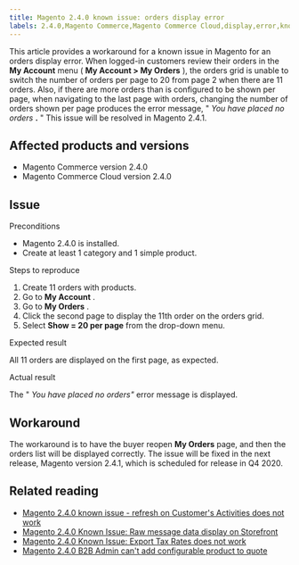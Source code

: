 ```yaml
---
title: Magento 2.4.0 known issue: orders display error
labels: 2.4.0,Magento Commerce,Magento Commerce Cloud,display,error,known issues,orders
---
```


This article provides a workaround for a known issue in Magento for an orders display error. When logged-in customers review their orders in the **My Account** menu ( **My Account > My Orders** ), the orders grid is unable to switch the number of orders per page to 20 from page 2 when there are 11 orders. Also, if there are more orders than is configured to be shown per page, when navigating to the last page with orders, changing the number of orders shown per page produces the error message, " *You have placed no orders*  **.** " This issue will be resolved in Magento 2.4.1.

## Affected products and versions

* Magento Commerce version 2.4.0
* Magento Commerce Cloud version 2.4.0

## Issue

 <span class="wysiwyg-underline">Preconditions</span> 

* Magento 2.4.0 is installed.
* Create at least 1 category and 1 simple product.

 <span class="wysiwyg-underline">Steps to reproduce</span> 

1. Create 11 orders with products.
1. Go to **My Account** .
1. Go to **My Orders** .
1. Click the second page to display the 11th order on the orders grid.
1. Select **Show = 20 per page** from the drop-down menu.

 <span class="wysiwyg-underline">Expected result</span> 

All 11 orders are displayed on the first page, as expected.

 <span class="wysiwyg-underline">Actual result</span> 

The " *You have placed no orders"* error message is displayed.

## Workaround

The workaround is to have the buyer reopen **My Orders** page, and then the orders list will be displayed correctly. The issue will be fixed in the next release, Magento version 2.4.1, which is scheduled for release in Q4 2020.

## Related reading

* [Magento 2.4.0 known issue - refresh on Customer's Activities does not work](https://support.magento.com/hc/en-us/articles/360046091332)
* [Magento 2.4.0 Known Issue: Raw message data display on Storefront](https://support.magento.com/hc/en-us/articles/360045804332)
* [Magento 2.4.0 Known Issue: Export Tax Rates does not work](https://support.magento.com/hc/en-us/articles/360045850032)
* [Magento 2.4.0 B2B Admin can't add configurable product to quote](https://support.magento.com/hc/en-us/articles/360046801971)

